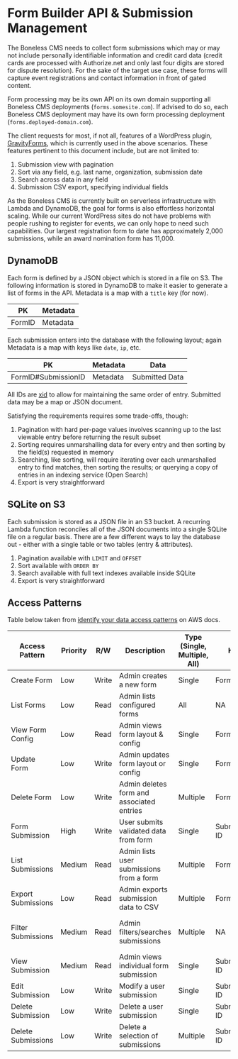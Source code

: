 # Form Builder API & Submission Management

The Boneless CMS needs to collect form submissions which may or may not include personally identifiable information and credit card data (credit cards are processed with Authorize.net and only last four digits are stored for dispute resolution). For the sake of the target use case, these forms will capture event registrations and contact information in front of gated content.

Form processing may be its own API on its own domain supporting all Boneless CMS deployments (`forms.somesite.com`). If advised to do so, each Boneless CMS deployment may have its own form processing deployment (`forms.deployed-domain.com`).

The client requests for most, if not all, features of a WordPress plugin, [GravityForms](https://www.gravityforms.com/), which is currently used in the above scenarios. These features pertinent to this document include, but are not limited to:

1. Submission view with pagination
2. Sort via any field, e.g. last name, organization, submission date
3. Search across data in any field
4. Submission CSV export, specifying individual fields

As the Boneless CMS is currently built on serverless infrastructure with Lambda and DynamoDB, the goal for forms is also effortless horizontal scaling. While our current WordPress sites do not have problems with people rushing to register for events, we can only hope to need such capabilities. Our largest registration form to date has approximately 2,000 submissions, while an award nomination form has 11,000.

## DynamoDB

Each form is defined by a JSON object which is stored in a file on S3. The following information is stored in DynamoDB to make it easier to generate a list of forms in the API. Metadata is a map with a `title` key (for now).

| PK     | Metadata |
| ------ | -------- |
| FormID | Metadata |

Each submission enters into the database with the following layout; again Metadata is a map with keys like `date`, `ip`, etc.

| PK                  | Metadata | Data           |
| ------------------- | -------- | -------------- |
| FormID#SubmissionID | Metadata | Submitted Data |

All IDs are [xid](https://github.com/rs/xid) to allow for maintaining the same order of entry. Submitted data may be a map or JSON document.

Satisfying the requirements requires some trade-offs, though:

1. Pagination with hard per-page values involves scanning up to the last viewable entry before returning the result subset
2. Sorting requires unmarshalling data for every entry and then sorting by the field(s) requested in memory
3. Searching, like sorting, will require iterating over each unmarshalled entry to find matches, then sorting the results; or querying a copy of entries in an indexing service (Open Search)
4. Export is very straightforward

## SQLite on S3

Each submission is stored as a JSON file in an S3 bucket. A recurring Lambda function reconciles all of the JSON documents into a single SQLite file on a regular basis. There are a few different ways to lay the database out - either with a single table or two tables (entry & attributes).

1. Pagination available with `LIMIT` and `OFFSET`
2. Sort available with `ORDER BY`
3. Search available with full text indexes available inside SQLite
4. Export is very straightforward

## Access Patterns

Table below taken from [identify your data access patterns](https://docs.aws.amazon.com/prescriptive-guidance/latest/dynamodb-data-modeling/step3.html) on AWS docs.

| Access Pattern | Priority | R/W | Description | Type (Single, Multiple, All) | Key | Filters | Ordering |
| --- | --- | --- | --- | --- | --- | --- | --- |
| Create Form | Low | Write | Admin creates a new form | Single | Form ID | NA | NA |
| List Forms | Low | Read | Admin lists configured forms | All | NA | NA | Name or Date Created |
| View Form Config | Low | Read | Admin views form layout & config | Single | Form ID | Form ID | NA |
| Update Form | Low | Write | Admin updates form layout or config | Single | Form ID | Form ID | NA |
| Delete Form | Low | Write | Admin deletes form and associated entries | Multiple | Form ID | Form ID | NA |
| Form Submission | High | Write | User submits validated data from form | Single | Submission ID | NA | NA |
| List Submissions | Medium | Read | Admin lists user submissions from a form | Multiple | Form ID | Form ID | Date Created or Any field |
| Export Submissions | Low | Read | Admin exports submission data to CSV | Multiple | Form ID | Form ID | NA |
| Filter Submissions | Medium | Read | Admin filters/searches submissions | Multiple | NA | Any field | Date Created or Any field |
| View Submission | Medium | Read | Admin views individual form submission | Single | Submission ID | Submission ID | NA |
| Edit Submission | Low | Write | Modify a user submission | Single | Submission ID | Submission ID | NA |
| Delete Submission | Low | Write | Delete a user submission | Single | Submission ID | Submission ID | NA |
| Delete Submissions | Low | Write | Delete a selection of submissions | Multiple | Submission ID | Submission IDs | NA |
